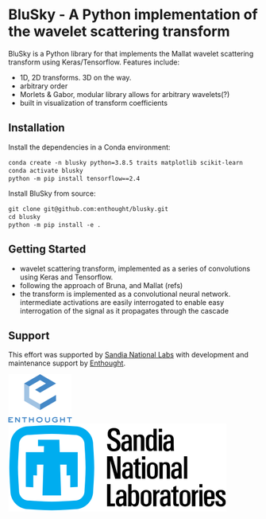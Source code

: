 BluSky - A Python implementation of the wavelet scattering transform
====================================================================

BluSky is a Python library for that implements the Mallat wavelet scattering transform using Keras/Tensorflow.  Features include:
- 1D, 2D transforms.  3D on the way.
- arbitrary order
- Morlets & Gabor, modular library allows for arbitrary wavelets(?)
- built in visualization of transform coefficients

Installation
------------
Install the dependencies in a Conda environment:
```
conda create -n blusky python=3.8.5 traits matplotlib scikit-learn
conda activate blusky
python -m pip install tensorflow==2.4
```

Install BluSky from source:
```
git clone git@github.com:enthought/blusky.git
cd blusky
python -m pip install -e .
```

Getting Started
---------------
- wavelet scattering transform, implemented as a series of convolutions using Keras and Tensorflow.
- following the approach of Bruna, and Mallat (refs)
- the transform is implemented as a convolutional neural network. intermediate activations are easily interrogated to enable easy interrogation of the signal as it propagates through the cascade


Support
-------
This effort was supported by [Sandia National Labs](https://www.sandia.gov/) with development and maintenance support 
by [Enthought](https://www.enthought.com).

![Enthought logo](/blusky/images/enthought-logo.png) ![Sandia Labs Logo](/blusky/images/sandia-logo.svg)
